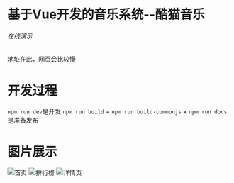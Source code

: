 # 基于Vue开发的音乐系统--酷猫音乐
###### 在线演示
[地址在此，网页会比较慢](https://zhuqinzhang.github.io/vue-music.github.io/#/)

# 开发过程

`npm run dev`是开发
`npm run build` + `npm run build-commonjs` + `npm run docs` 是准备发布

# 图片展示

![首页](https://img-blog.csdnimg.cn/a020dab5187149e19c892295e9e18711.png#pic_center)
![排行榜](https://img-blog.csdnimg.cn/267d75f905d64b82ab60297bef26d68f.png#pic_center)
![详情页](https://img-blog.csdnimg.cn/a6d6f41dfa654da5a353325825260723.png#pic_center)
